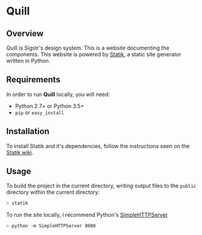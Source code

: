 # Quill

## Overview
Quill is Sigstr's design system. This is a website documenting the components. This website is powered by [Statik]((https://github.com/thanethomson/statik/wiki/Installation)), a static site generator written in Python.

## Requirements
In order to run **Quill** locally, you will need:

* Python 2.7+ or Python 3.5+
* `pip` or `easy_install`

## Installation
To install Statik and it's dependencies, follow the instructions seen on the [Statik wiki](https://github.com/thanethomson/statik/wiki/Installation).

## Usage
To build the project in the current directory, writing output files to the `public` directory within the current directory:

```bash
> statik
```

To run the site locally, I recommend Python's [SimpleHTTPServer](https://docs.python.org/2/library/simplehttpserver.html)

```bash
> python -m SimpleHTTPServer 8000
```